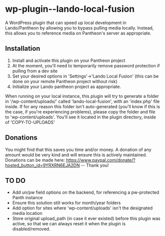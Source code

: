 # wp-plugin--lando-local-fusion
A WordPress plugin that can speed up local development in Lando/Pantheon by allowing you to bypass pulling media locally. Instead, this allows you to reference media on Pantheon's server as appropriate.

## Installation
1. Install and activate this plugin on your Pantheon project
2. At the moment, you'll need to temporarily remove password protection if pulling from a dev site
3. Set your desired options in 'Settings'->'Lando Local Fusion' (this can be done on your remote Pantheon project without risk)
4. Initialize your Lando pantheon project as appropriate.

When running on your local instance, this plugin will try to generate a folder in '/wp-content/uploads/' called 'lando-local-fusion', with an 'index.php' file inside. If for any reason this folder isn't auto-generated (you'll know if this is the case, if you're experiencing problems), please copy the folder and file to 'wp-content/uploads'. You'll see it located in the plugin directory, inside of 'COPY-TO-UPLOADS'

## Donations

You might find that this saves you time and/or money. A donation of any amount would be very kind and will ensure this is actively maintained. Donations can be made here: <https://www.paypal.com/donate/?hosted_button_id=9YRXRN6EJA2DN> -- Thank you!

## TO DO
- Add un/pw field options on the backend, for referencing a pw-protected Panth instance
- Ensure this solution still works for month/year folders
- Add option for sites where 'wp-content/uploads' isn't the designated media location
- Store original upload_path (in case it ever existed) before this plugin was active, so that we can always reset it when the plugin is disabled/removed.